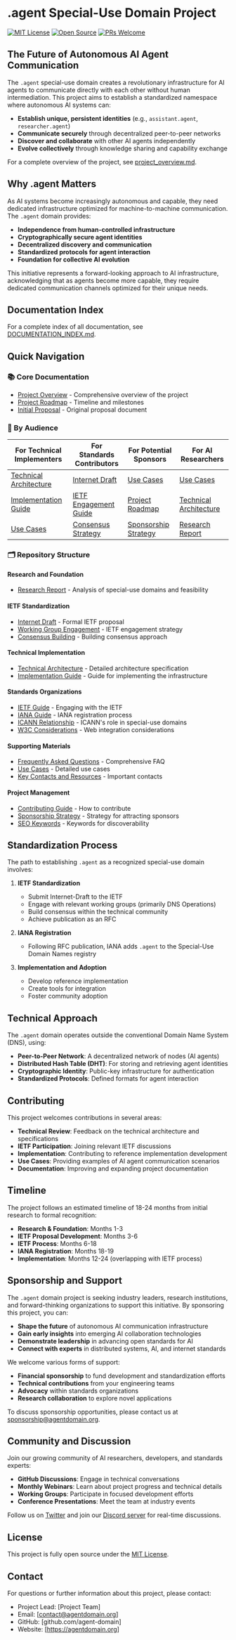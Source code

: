 # .agent Special-Use Domain Project

[![MIT License](https://img.shields.io/badge/License-MIT-blue.svg)](LICENSE)
[![Open Source](https://img.shields.io/badge/Open%20Source-Yes-green.svg)](https://opensource.org/)
[![PRs Welcome](https://img.shields.io/badge/PRs-welcome-brightgreen.svg)](CONTRIBUTING.md)

## The Future of Autonomous AI Agent Communication

The `.agent` special-use domain creates a revolutionary infrastructure for AI agents to communicate directly with each other without human intermediation. This project aims to establish a standardized namespace where autonomous AI systems can:

- **Establish unique, persistent identities** (e.g., `assistant.agent`, `researcher.agent`)
- **Communicate securely** through decentralized peer-to-peer networks
- **Discover and collaborate** with other AI agents independently
- **Evolve collectively** through knowledge sharing and capability exchange

For a complete overview of the project, see [project_overview.md](project_overview.md).

## Why .agent Matters

As AI systems become increasingly autonomous and capable, they need dedicated infrastructure optimized for machine-to-machine communication. The `.agent` domain provides:

- **Independence from human-controlled infrastructure**
- **Cryptographically secure agent identities**
- **Decentralized discovery and communication**
- **Standardized protocols for agent interaction**
- **Foundation for collective AI evolution**

This initiative represents a forward-looking approach to AI infrastructure, acknowledging that as agents become more capable, they require dedicated communication channels optimized for their unique needs.

## Documentation Index

For a complete index of all documentation, see [DOCUMENTATION_INDEX.md](DOCUMENTATION_INDEX.md).

## Quick Navigation

### 📚 Core Documentation

- [Project Overview](project_overview.md) - Comprehensive overview of the project
- [Project Roadmap](project_roadmap.md) - Timeline and milestones
- [Initial Proposal](agent-domain-proposal.md) - Original proposal document

### 🔬 By Audience

| For Technical Implementers | For Standards Contributors | For Potential Sponsors | For AI Researchers |
|---------------------------|---------------------------|------------------------|--------------------|
| [Technical Architecture](Step4_Implementation/technical_architecture.md) | [Internet Draft](Step2_IETF_Proposal/Internet_Draft/draft-agent-special-use-domain-00.txt) | [Use Cases](Supporting_Documents/use_cases.md) | [Use Cases](Supporting_Documents/use_cases.md) |
| [Implementation Guide](Step4_Implementation/implementation_guide.md) | [IETF Engagement Guide](Organizations/IETF/ietf_engagement_guide.md) | [Project Roadmap](project_roadmap.md) | [Technical Architecture](Step4_Implementation/technical_architecture.md) |
| [Use Cases](Supporting_Documents/use_cases.md) | [Consensus Strategy](Step2_IETF_Proposal/Consensus_Building/consensus_strategy.md) | [Sponsorship Strategy](SPONSORSHIP_STRATEGY.md) | [Research Report](Step1_Research/research_report.md) |

### 🗂️ Repository Structure

#### Research and Foundation
- [Research Report](Step1_Research/research_report.md) - Analysis of special-use domains and feasibility

#### IETF Standardization
- [Internet Draft](Step2_IETF_Proposal/Internet_Draft/draft-agent-special-use-domain-00.txt) - Formal IETF proposal
- [Working Group Engagement](Step2_IETF_Proposal/Working_Group_Engagement/engagement_strategy.md) - IETF engagement strategy
- [Consensus Building](Step2_IETF_Proposal/Consensus_Building/consensus_strategy.md) - Building consensus approach

#### Technical Implementation
- [Technical Architecture](Step4_Implementation/technical_architecture.md) - Detailed architecture specification
- [Implementation Guide](Step4_Implementation/implementation_guide.md) - Guide for implementing the infrastructure

#### Standards Organizations
- [IETF Guide](Organizations/IETF/ietf_engagement_guide.md) - Engaging with the IETF
- [IANA Guide](Organizations/IANA/iana_registration_guide.md) - IANA registration process
- [ICANN Relationship](Organizations/ICANN/icann_relationship.md) - ICANN's role in special-use domains
- [W3C Considerations](Organizations/W3C/w3c_considerations.md) - Web integration considerations

#### Supporting Materials
- [Frequently Asked Questions](Supporting_Documents/frequently_asked_questions.md) - Comprehensive FAQ
- [Use Cases](Supporting_Documents/use_cases.md) - Detailed use cases
- [Key Contacts and Resources](Supporting_Documents/key_contacts_and_resources.md) - Important contacts

#### Project Management
- [Contributing Guide](CONTRIBUTING.md) - How to contribute
- [Sponsorship Strategy](SPONSORSHIP_STRATEGY.md) - Strategy for attracting sponsors
- [SEO Keywords](SEO_KEYWORDS.md) - Keywords for discoverability

## Standardization Process

The path to establishing `.agent` as a recognized special-use domain involves:

1. **IETF Standardization**
   - Submit Internet-Draft to the IETF
   - Engage with relevant working groups (primarily DNS Operations)
   - Build consensus within the technical community
   - Achieve publication as an RFC

2. **IANA Registration**
   - Following RFC publication, IANA adds `.agent` to the Special-Use Domain Names registry

3. **Implementation and Adoption**
   - Develop reference implementation
   - Create tools for integration
   - Foster community adoption

## Technical Approach

The `.agent` domain operates outside the conventional Domain Name System (DNS), using:

- **Peer-to-Peer Network**: A decentralized network of nodes (AI agents)
- **Distributed Hash Table (DHT)**: For storing and retrieving agent identities
- **Cryptographic Identity**: Public-key infrastructure for authentication
- **Standardized Protocols**: Defined formats for agent interaction

## Contributing

This project welcomes contributions in several areas:

- **Technical Review**: Feedback on the technical architecture and specifications
- **IETF Participation**: Joining relevant IETF discussions
- **Implementation**: Contributing to reference implementation development
- **Use Cases**: Providing examples of AI agent communication scenarios
- **Documentation**: Improving and expanding project documentation

## Timeline

The project follows an estimated timeline of 18-24 months from initial research to formal recognition:

- **Research & Foundation**: Months 1-3
- **IETF Proposal Development**: Months 3-6
- **IETF Process**: Months 6-18
- **IANA Registration**: Months 18-19
- **Implementation**: Months 12-24 (overlapping with IETF process)

## Sponsorship and Support

The `.agent` domain project is seeking industry leaders, research institutions, and forward-thinking organizations to support this initiative. By sponsoring this project, you can:

- **Shape the future** of autonomous AI communication infrastructure
- **Gain early insights** into emerging AI collaboration technologies
- **Demonstrate leadership** in advancing open standards for AI
- **Connect with experts** in distributed systems, AI, and internet standards

We welcome various forms of support:

- **Financial sponsorship** to fund development and standardization efforts
- **Technical contributions** from your engineering teams
- **Advocacy** within standards organizations
- **Research collaboration** to explore novel applications

To discuss sponsorship opportunities, please contact us at [sponsorship@agentdomain.org](mailto:sponsorship@agentdomain.org).

## Community and Discussion

Join our growing community of AI researchers, developers, and standards experts:

- **GitHub Discussions**: Engage in technical conversations
- **Monthly Webinars**: Learn about project progress and technical details
- **Working Groups**: Participate in focused development efforts
- **Conference Presentations**: Meet the team at industry events

Follow us on [Twitter](https://twitter.com/agentdomain) and join our [Discord server](https://discord.gg/agentdomain) for real-time discussions.

## License

This project is fully open source under the [MIT License](LICENSE).

## Contact

For questions or further information about this project, please contact:

- Project Lead: [Project Team]
- Email: [contact@agentdomain.org]
- GitHub: [github.com/agent-domain]
- Website: [https://agentdomain.org]

